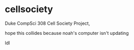 # cellsociety 

Duke CompSci 308 Cell Society Project, 

hope this collides because noah's computer isn't updating


ldl